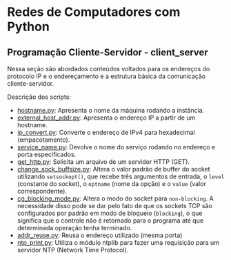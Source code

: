 # Redes de Computadores com Python

## Programação Cliente-Servidor - client_server

Nessa seção são abordados conteúdos voltados para os endereços do protocolo IP e
o endereçamento e a estrutura básica da comunicação cliente-servidor.

Descrição dos scripts:

- [hostname.py](./client_server/hostname.py): Apresenta o nome da máquina rodando a instância.
- [external_host_addr.py](./client_server/external_host_addr.py): Apresenta o endereço IP a partir de um hostname.
- [ip_convert.py](./client_server/ip_convert.py): Converte o endereço de IPv4 para hexadecimal (empacotamento).
- [service_name.py](./client_server/service_name.py): Devolve o nome do serviço rodando no endereço e porta especificados.
- [get_http.py](./client_server/get_http.py): Solicita um arquivo de um servidor HTTP (GET).
- [change_sock_buffsize.py](./client_server/change_sock_buffsize.py): Altera o valor padrão de buffer do socket utilizando `setsockopt()`, que recebe três argumentos de entrada, o `level` (constante do socket), o `optname` (nome da opção) e o `value` (valor correspondente).
- [cg_blocking_mode.py](./client_server/cg_blocking_mode.py): Altera o modo do socket para `non-blocking`. A necessidade disso pode se dar pelo fato de que os sockets TCP são configurados por padrão em modo de bloqueio (`blocking`), o que significa que o controle não é retornado para o programa até que determinada operação tenha terminado.
- [addr_reuse.py](./client_server/addr_reuse.py): Reusa o endereço utilizado (mesma porta)
- [ntp_print.py](./client_server/ntp_print.py): Utiliza o módulo ntplib para fazer uma requisição para um servidor NTP (Network Time Protocol).
